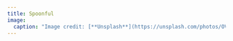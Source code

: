 ```yaml
---
title: Spoonful
image:
  caption: "Image credit: [**Unsplash**](https://unsplash.com/photos/OV79oG4tqLw)"
---
```

